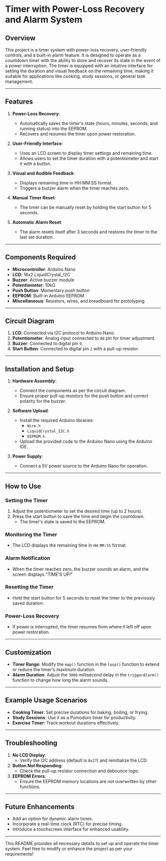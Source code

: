 # Timer with Power-Loss Recovery and Alarm System

## Overview
This project is a timer system with power-loss recovery, user-friendly controls, and a built-in alarm feature. It is designed to operate as a countdown timer with the ability to store and recover its state in the event of a power interruption. The timer is equipped with an intuitive interface for setting the duration and visual feedback on the remaining time, making it suitable for applications like cooking, study sessions, or general task management.

---

## Features
1. **Power-Loss Recovery**:
   - Automatically saves the timer's state (hours, minutes, seconds, and running status) into the EEPROM.
   - Recovers and resumes the timer upon power restoration.

2. **User-Friendly Interface**:
   - Uses an LCD screen to display timer settings and remaining time.
   - Allows users to set the timer duration with a potentiometer and start it with a button.

3. **Visual and Audible Feedback**:
   - Displays remaining time in HH:MM:SS format.
   - Triggers a buzzer alarm when the timer reaches zero.

4. **Manual Timer Reset**:
   - The timer can be manually reset by holding the start button for 5 seconds.

5. **Automatic Alarm Reset**:
   - The alarm resets itself after 3 seconds and restores the timer to the last set duration.

---

## Components Required
- **Microcontroller**: Arduino Nano
- **LCD**: 16x2 LiquidCrystal_I2C
- **Buzzer**: Active buzzer module
- **Potentiometer**: 10kΩ
- **Push Button**: Momentary push button
- **EEPROM**: Built-in Arduino EEPROM
- **Miscellaneous**: Resistors, wires, and breadboard for prototyping

---

## Circuit Diagram
1. **LCD**: Connected via I2C protocol to Arduino Nano.
2. **Potentiometer**: Analog input connected to `A0` pin for timer adjustment.
3. **Buzzer**: Connected to digital pin `9`.
4. **Start Button**: Connected to digital pin `2` with a pull-up resistor.

---

## Installation and Setup
1. **Hardware Assembly**:
   - Connect the components as per the circuit diagram.
   - Ensure proper pull-up resistors for the push button and correct polarity for the buzzer.

2. **Software Upload**:
   - Install the required Arduino libraries:
     - `Wire.h`
     - `LiquidCrystal_I2C.h`
     - `EEPROM.h`
   - Upload the provided code to the Arduino Nano using the Arduino IDE.

3. **Power Supply**:
   - Connect a 5V power source to the Arduino Nano for operation.

---

## How to Use
### Setting the Timer
1. Adjust the potentiometer to set the desired time (up to 2 hours).
2. Press the start button to save the time and begin the countdown.
   - The timer's state is saved to the EEPROM.

### Monitoring the Timer
- The LCD displays the remaining time in `HH:MM:SS` format.

### Alarm Notification
- When the timer reaches zero, the buzzer sounds an alarm, and the screen displays "TIME'S UP!"

### Resetting the Timer
- Hold the start button for 5 seconds to reset the timer to the previously saved duration.

### Power-Loss Recovery
- If power is interrupted, the timer resumes from where it left off upon power restoration.

---

## Customization
- **Timer Range**: Modify the `map()` function in the `loop()` function to extend or reduce the timer's maximum duration.
- **Alarm Duration**: Adjust the `3000` millisecond delay in the `triggerAlarm()` function to change how long the alarm sounds.

---

## Example Usage Scenarios
- **Cooking Timer**: Set precise durations for baking, boiling, or frying.
- **Study Sessions**: Use it as a Pomodoro timer for productivity.
- **Exercise Timer**: Track workout durations effectively.

---

## Troubleshooting
1. **No LCD Display**:
   - Verify the I2C address (default is `0x27`) and reinitialize the LCD.
2. **Button Not Responding**:
   - Check the pull-up resistor connection and debounce logic.
3. **EEPROM Errors**:
   - Ensure the EEPROM memory locations are not overwritten by other functions.

---

## Future Enhancements
- Add an option for dynamic alarm tones.
- Incorporate a real-time clock (RTC) for precise timing.
- Introduce a touchscreen interface for enhanced usability.

---

This README provides all necessary details to set up and operate the timer system. Feel free to modify or enhance the project as per your requirements!